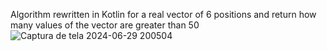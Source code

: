 Algorithm rewritten in Kotlin for a real vector of 6 positions and return how many values ​​of the vector are greater than 50
![Captura de tela 2024-06-29 200504](https://github.com/Zehlito/Vetor-e-maior-50/assets/92304737/466d58e7-c180-444a-a930-3229345aa49e)
